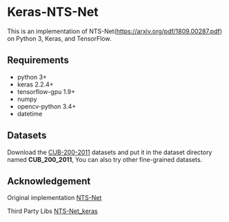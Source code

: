 # Keras-NTS-Net
This is an implementation of NTS-Net(https://arxiv.org/pdf/1809.00287.pdf) on Python 3, Keras, and TensorFlow.

## Requirements
- python 3+
- keras 2.2.4+
- tensorflow-gpu 1.9+
- numpy
- opencv-python 3.4+
- datetime

## Datasets
Download the [CUB-200-2011](http://www.vision.caltech.edu/visipedia-data/CUB-200-2011/CUB_200_2011.tgz) datasets and put it in the dataset directory named **CUB_200_2011**, You can also try other fine-grained datasets.

## Acknowledgement
Original implementation
[NTS-Net](https://github.com/yangze0930/NTS-Net)

Third Party Libs
[NTS-Net_keras](https://github.com/He-Jian/NTS-Net-keras)
